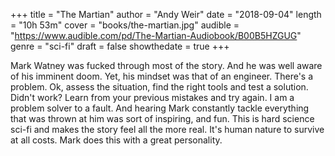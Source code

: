 +++
title = "The Martian"
author = "Andy Weir"
date = "2018-09-04"
length = "10h 53m"
cover = "books/the-martian.jpg"
audible = "https://www.audible.com/pd/The-Martian-Audiobook/B00B5HZGUG"
genre = "sci-fi"
draft = false
showthedate = true
+++

Mark Watney was fucked through most of the story. And he was well aware of his imminent doom. Yet, his mindset was that of an engineer. There's a problem. Ok, assess the situation, find the right tools and test a solution. Didn't work? Learn from your previous mistakes and try again. I am a problem solver to a fault. And hearing Mark constantly tackle everything that was thrown at him was sort of inspiring, and fun. This is hard science sci-fi and makes the story feel all the more real. It's human nature to survive at all costs. Mark does this with a great personality.